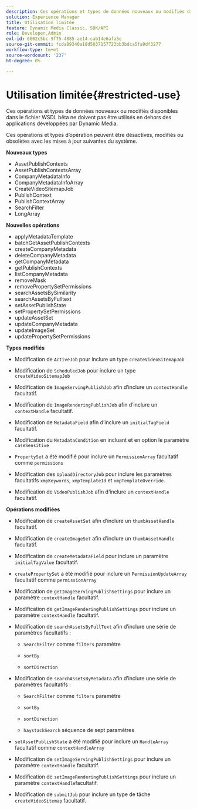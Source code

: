 ```yaml
---
description: Ces opérations et types de données nouveaux ou modifiés disponibles dans le fichier WSDL bêta ne doivent pas être utilisés en dehors des applications développées par Dynamic Media.
solution: Experience Manager
title: Utilisation limitée
feature: Dynamic Media Classic, SDK/API
role: Developer,Admin
exl-id: 6602c5bc-9f75-4885-ae14-cab14e6afa5e
source-git-commit: fcda99340a18d5037157723bb3bdca5fa9df3277
workflow-type: tm+mt
source-wordcount: '237'
ht-degree: 0%

---
```


# Utilisation limitée{#restricted-use}

Ces opérations et types de données nouveaux ou modifiés disponibles dans le fichier WSDL bêta ne doivent pas être utilisés en dehors des applications développées par Dynamic Media.

Ces opérations et types d’opération peuvent être désactivés, modifiés ou obsolètes avec les mises à jour suivantes du système.

**Nouveaux types**

* AssetPublishContexts
* AssetPublishContextsArray
* CompanyMetadataInfo
* CompanyMetadataInfoArray
* CreateVideoSitemapJob
* PublishContext
* PublishContextArray
* SearchFilter
* LongArray

**Nouvelles opérations**

* applyMetadataTemplate
* batchGetAssetPublishContexts
* createCompanyMetadata
* deleteCompanyMetadata
* getCompanyMetadata
* getPublishContexts
* listCompanyMetadata
* removeMask
* removePropertySetPermissions
* searchAssetsBySimilarity
* searchAssetsByFulltext
* setAssetPublishState
* setPropertySetPermissions
* updateAssetSet
* updateCompanyMetadata
* updateImageSet
* updatePropertySetPermissions

**Types modifiés**

* Modification de `ActiveJob` pour inclure un type `createVideoSitemapJob`

* Modification de `ScheduledJob` pour inclure un type `createVideoSitemapJob`

* Modification de `ImageServingPublishJob` afin d’inclure un `contextHandle` facultatif.

* Modification de `ImageRenderingPublishJob` afin d’inclure un `contextHandle` facultatif.

* Modification de `MetadataField` afin d’inclure un `initialTagField` facultatif.

* Modification du `MetadataCondition` en incluant et en option le paramètre `caseSensitive`

* `PropertySet` a été modifié pour inclure un `PermissionArray` facultatif comme `permissions`

* Modification des `UploadDirectoryJob` pour inclure les paramètres facultatifs `xmpKeywords`, `xmpTemplateId` et `xmpTemplateOverride`.

* Modification de `VideoPublishJob` afin d’inclure un `contextHandle` facultatif.

**Opérations modifiées**

* Modification de `createAssetSet` afin d’inclure un `thumbAssetHandle` facultatif.

* Modification de `createImageSet` afin d’inclure un `thumbAssetHandle` facultatif.

* Modification de `createMetadataField` pour inclure un paramètre `initialTagValue` facultatif.

* `createPropertySet` a été modifié pour inclure un `PermissionUpdateArray` facultatif comme `permissionArray`

* Modification de `getImageServingPublishSettings` pour inclure un paramètre `contextHandle` facultatif.

* Modification de `getImageRenderingPublishSettings` pour inclure un paramètre `contextHandle` facultatif.

* Modification de `searchAssetsByFullText` afin d’inclure une série de paramètres facultatifs :

   * `SearchFilter` comme  `filters` paramètre

   * `sortBy`
   * `sortDirection`

* Modification de `searchAssetsByMetadata` afin d’inclure une série de paramètres facultatifs :

   * `SearchFilter` comme  `filters` paramètre

   * `sortBy`
   * `sortDirection`
   * `haystackSearch` séquence de sept paramètres

* `setAssetPublishState` a été modifié pour inclure un `HandleArray` facultatif comme `contextHandleArray`

* Modification de `setImageServingPublishSettings` pour inclure un paramètre `contextHandle` facultatif.

* Modification de `setImageRenderingPublishSettings` pour inclure un paramètre `contextHandle`facultatif.

* Modification de `submitJob` pour inclure un type de tâche `createVideoSitemap` facultatif.
